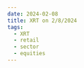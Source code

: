 ```yaml
---
date: 2024-02-08
title: XRT on 2/8/2024
tags: 
  - XRT
  - retail
  - sector
  - equities
---
```

<div class="post">
<snapshot-grid 
    :reports="['2024/02/07/CTA/XRT', '2024/02/08/CTA/XRT', '2024/02/08/MTP/XRT']"
    chart="2024/02/08/Chart/XRT"
/>
<p>

</p>
<p>

</p>
</div>